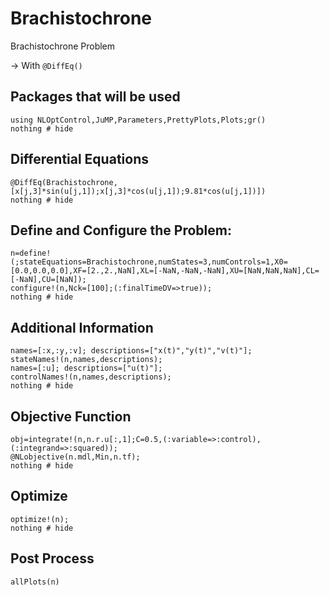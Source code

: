 # Brachistochrone


Brachistochrone Problem  

-> With `@DiffEq()`

## Packages that will be used
```@example Brachistochrone
using NLOptControl,JuMP,Parameters,PrettyPlots,Plots;gr()
nothing # hide
```

## Differential Equations
```@example Brachistochrone
@DiffEq(Brachistochrone,[x[j,3]*sin(u[j,1]);x[j,3]*cos(u[j,1]);9.81*cos(u[j,1])])
nothing # hide
```

## Define and Configure the Problem:
```@example Brachistochrone
n=define!(;stateEquations=Brachistochrone,numStates=3,numControls=1,X0=[0.0,0.0,0.0],XF=[2.,2.,NaN],XL=[-NaN,-NaN,-NaN],XU=[NaN,NaN,NaN],CL=[-NaN],CU=[NaN]);
configure!(n,Nck=[100];(:finalTimeDV=>true));
nothing # hide

```
## Additional Information
```@example Brachistochrone
names=[:x,:y,:v]; descriptions=["x(t)","y(t)","v(t)"];
stateNames!(n,names,descriptions);
names=[:u]; descriptions=["u(t)"];
controlNames!(n,names,descriptions);
nothing # hide
```

## Objective Function
```@example Brachistochrone
obj=integrate!(n,n.r.u[:,1];C=0.5,(:variable=>:control),(:integrand=>:squared));
@NLobjective(n.mdl,Min,n.tf);
nothing # hide
```

## Optimize
```@example Brachistochrone
optimize!(n);
nothing # hide
```

## Post Process
```@example Brachistochrone
allPlots(n)
```
